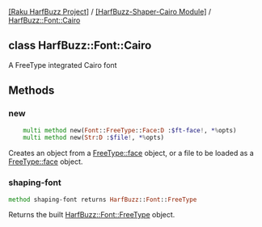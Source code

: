 [[Raku HarfBuzz Project]](https://harfbuzz-raku.github.io)
 / [[HarfBuzz-Shaper-Cairo Module]](https://harfbuzz-raku.github.io/HarfBuzz-Shaper-Cairo-raku)
 / [HarfBuzz::Font::Cairo](https://harfbuzz-raku.github.io/HarfBuzz-Shaper-Cairo-raku/HarfBuzz/Font/Cairo)

class HarfBuzz::Font::Cairo
---------------------------

A FreeType integrated Cairo font

Methods
-------

### new

```raku
    multi method new(Font::FreeType::Face:D :$ft-face!, *%opts)
    multi method new(Str:D :$file!, *%opts)
```

Creates an object from a [FreeType::face](FreeType::face) object, or a file to be loaded as a [FreeType::face](FreeType::face) object.

### shaping-font

```raku
method shaping-font returns HarfBuzz::Font::FreeType
```

Returns the built [HarfBuzz::Font::FreeType](https://harfbuzz-raku.github.io/HarfBuzz-Font-FreeType-raku) object.


